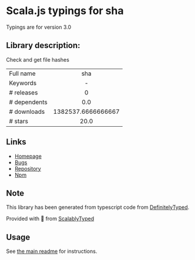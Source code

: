 
# Scala.js typings for sha

Typings are for version 3.0

## Library description:
Check and get file hashes

|                    |                 |
| ------------------ | :-------------: |
| Full name          | sha |
| Keywords           | - |
| # releases         | 0 |
| # dependents       | 0.0 |
| # downloads        | 1382537.6666666667 |
| # stars            | 20.0 |

## Links
- [Homepage](https://github.com/ForbesLindesay/sha#readme)
- [Bugs](https://github.com/ForbesLindesay/sha/issues)
- [Repository](https://github.com/ForbesLindesay/sha)
- [Npm](https://www.npmjs.com/package/sha)
    


## Note
This library has been generated from typescript code from [DefinitelyTyped](https://definitelytyped.org).

Provided with :purple_heart: from [ScalablyTyped](https://github.com/oyvindberg/ScalablyTyped)

## Usage
See [the main readme](../../readme.md) for instructions.


